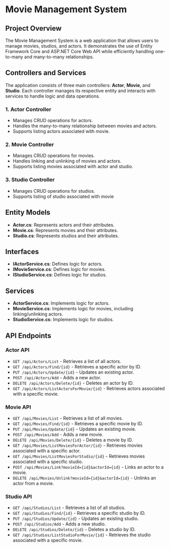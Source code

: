 # Movie Management System

## Project Overview
The Movie Management System is a web application that allows users to manage movies, studios, and actors. It demonstrates the use of Entity Framework Core and ASP.NET Core Web API while efficiently handling one-to-many and many-to-many relationships.

## Controllers and Services

The application consists of three main controllers: **Actor**, **Movie**, and **Studio**. Each controller manages its respective entity and interacts with services to handle logic and data operations.

### 1. **Actor Controller**

- Manages CRUD operations for actors.
- Handles the many-to-many relationship between movies and actors.
- Supports listing actors associated with movie.

### 2. **Movie Controller**

- Manages CRUD operations for movies.
- Handles linking and unlinking of movies and actors.
- Supports listing movies associated with actor and studio.

### 3. **Studio Controller**

- Manages CRUD operations for studios.
- Supports listing of studio associated with movie


## Entity Models
- **Actor.cs**: Represents actors and their attributes.
- **Movie.cs**: Represents movies and their attributes.
- **Studio.cs**: Represents studios and their attributes.

## Interfaces
- **IActorService.cs**: Defines logic for actors.
- **IMovieService.cs**: Defines logic for movies.
- **IStudioService.cs**: Defines logic for studios.

## Services
- **ActorService.cs**: Implements logic for actors.
- **MovieService.cs**: Implements logic for movies, including linking/unlinking actors.
- **StudioService.cs**: Implements logic for studios.

## API Endpoints

### **Actor API**
- `GET /api/Actors/List` - Retrieves a list of all actors.
- `GET /api/Actors/Find/{id}` - Retrieves a specific actor by ID.
- `PUT /api/Actors/Update/{id}` - Updates an existing actor.
- `POST /api/Actors/Add` - Adds a new actor.
- `DELETE /api/Actors/Delete/{id}` - Deletes an actor by ID.
- `GET /api/Actors/ListActorsForMovie/{id}` - Retrieves actors associated with a specific movie.

### **Movie API**
- `GET /api/Movies/List` - Retrieves a list of all movies.
- `GET /api/Movies/Find/{id}` - Retrieves a specific movie by ID.
- `PUT /api/Movies/Update/{id}` - Updates an existing movie.
- `POST /api/Movies/Add` - Adds a new movie.
- `DELETE /api/Movies/Delete/{id}` - Deletes a movie by ID.
- `GET /api/Movies/ListMoviesForActor/{id}` - Retrieves movies associated with a specific actor.
- `GET /api/Movies/ListMoviesForStudio/{id}` - Retrieves movies associated with a specific studio.
- `POST /api/Movies/Link?movieId={id}&actorId={id}` - Links an actor to a movie.
- `DELETE /api/Movies/Unlink?movieId={id}&actorId={id}` - Unlinks an actor from a movie.

### **Studio API**
- `GET /api/Studios/List` - Retrieves a list of all studios.
- `GET /api/Studios/Find/{id}` - Retrieves a specific studio by ID.
- `PUT /api/Studios/Update/{id}` - Updates an existing studio.
- `POST /api/Studios/Add` - Adds a new studio.
- `DELETE /api/Studios/Delete/{id}` - Deletes a studio by ID.
- `GET /api/Studios/ListStudioForMovie/{id}` - Retrieves the studio associated with a specific movie.


